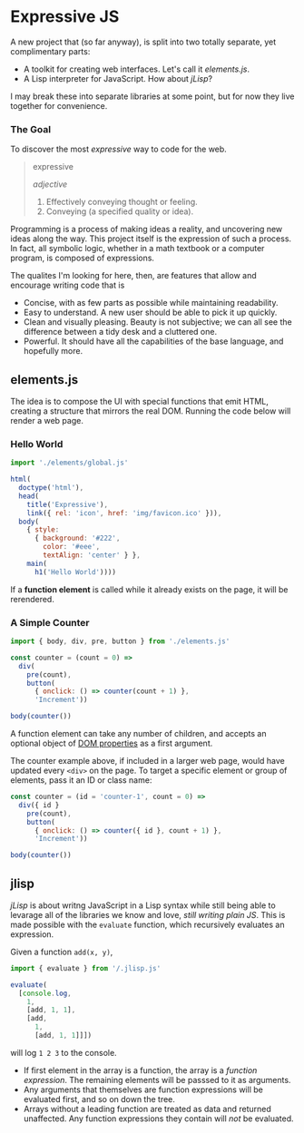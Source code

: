 # Expressive JS

A new project that (so far anyway), is split into two totally separate, yet
complimentary parts:

* A toolkit for creating web interfaces. Let's call it _elements.js_.
* A Lisp interpreter for JavaScript. How about _jLisp_?

I may break these into separate libraries at some point, but for now they live together for convenience.

### The Goal

To discover the most _expressive_ way to code for the web.

> expressive
>
>   _adjective_
>
>  1. Effectively conveying thought or feeling.
>  2. Conveying (a specified quality or idea).

Programming is a process of making ideas a reality, and uncovering new ideas along the way. This project itself is the expression of such a process. In fact, all symbolic logic, whether in a math textbook or a computer program, is composed of expressions.

The qualites I'm looking for here, then, are features that allow and encourage writing code that is

* Concise, with as few parts as possible while maintaining readability.
* Easy to understand. A new user should be able to pick it up quickly.
* Clean and visually pleasing. Beauty is not subjective; we can all see the difference between a tidy desk and a cluttered one.
* Powerful. It should have all the capabilities of the base language, and hopefully more.

## elements.js

The idea is to compose the UI with special functions that emit HTML, creating a structure that mirrors the real DOM. Running the code below will render a web page.

### Hello World
```js
import './elements/global.js'

html(
  doctype('html'),
  head(
    title('Expressive'),
    link({ rel: 'icon', href: 'img/favicon.ico' })),
  body(
    { style:
      { background: '#222',
        color: '#eee',
        textAlign: 'center' } },
    main(
      h1('Hello World'))))
```

If a **function element** is called while it already exists on the page, it will be rerendered.

### A Simple Counter
```js
import { body, div, pre, button } from './elements.js'

const counter = (count = 0) =>
  div(
    pre(count),
    button(
      { onclick: () => counter(count + 1) },
      'Increment'))

body(counter())
```

A function element can take any number of children, and accepts an optional object of [DOM properties](https://developer.mozilla.org/en-US/docs/Web/API/HTMLElement#properties) as a first argument.

The counter example above, if included in a larger web page, would have updated every `<div>` on the page. To target a specific element or group of elements, pass it an ID or class name:

```js
const counter = (id = 'counter-1', count = 0) =>
  div({ id }
    pre(count),
    button(
      { onclick: () => counter({ id }, count + 1) },
      'Increment'))

body(counter())

```

## jlisp

_jLisp_ is about writng JavaScript in a Lisp syntax while still being able to levarage all of the libraries we know and love, _still writing plain JS_. This is made possible with the `evaluate` function, which recursively evaluates an expression.

Given a function `add(x, y)`,

```js
import { evaluate } from '/.jlisp.js'

evaluate(
  [console.log,
    1,
    [add, 1, 1],
    [add,
      1,
      [add, 1, 1]]])
```

will log `1 2 3` to the console.

* If first element in the array is a function, the array is a _function
expression_. The remaining elements will be passsed to it as arguments.
* Any arguments that themselves are function expressions will be evaluated
first, and so on down the tree.
* Arrays without a leading function are treated as data and returned
unaffected. Any function expressions they contain will _not_ be evaluated.

